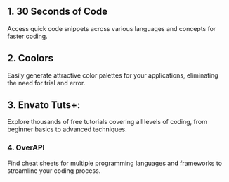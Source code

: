 ## 1. 30 Seconds of Code

Access quick code snippets across various languages and concepts for faster coding.

## 2. Coolors

Easily generate attractive color palettes for your applications, eliminating the need for trial and error.

## 3. Envato Tuts+:

Explore thousands of free tutorials covering all levels of coding, from beginner basics to advanced techniques.

### 4. OverAPI

Find cheat sheets for multiple programming languages and frameworks to streamline your coding process.
